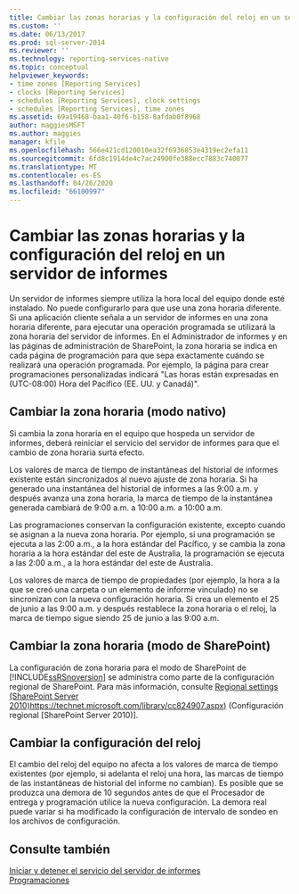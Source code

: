 ```yaml
---
title: Cambiar las zonas horarias y la configuración del reloj en un servidor de informes | Microsoft Docs
ms.custom: ''
ms.date: 06/13/2017
ms.prod: sql-server-2014
ms.reviewer: ''
ms.technology: reporting-services-native
ms.topic: conceptual
helpviewer_keywords:
- time zones [Reporting Services]
- clocks [Reporting Services]
- schedules [Reporting Services], clock settings
- schedules [Reporting Services], time zones
ms.assetid: 69a19468-baa1-40f6-b158-8afdab0f8968
author: maggiesMSFT
ms.author: maggies
manager: kfile
ms.openlocfilehash: 566e421cd120010ea32f6936853e4319ec2efa11
ms.sourcegitcommit: 6fd8c1914de4c7ac24900fe388ecc7883c740077
ms.translationtype: MT
ms.contentlocale: es-ES
ms.lasthandoff: 04/26/2020
ms.locfileid: "66100997"
---
```

# <a name="change-time-zones-and-clock-settings-on-a-report-server"></a>Cambiar las zonas horarias y la configuración del reloj en un servidor de informes
  Un servidor de informes siempre utiliza la hora local del equipo donde esté instalado. No puede configurarlo para que use una zona horaria diferente. Si una aplicación cliente señala a un servidor de informes en una zona horaria diferente, para ejecutar una operación programada se utilizará la zona horaria del servidor de informes. En el Administrador de informes y en las páginas de administración de SharePoint, la zona horaria se indica en cada página de programación para que sepa exactamente cuándo se realizará una operación programada. Por ejemplo, la página para crear programaciones personalizadas indicará "Las horas están expresadas en (UTC-08:00) Hora del Pacífico (EE. UU. y Canadá)".  
  
## <a name="changing-the-time-zone-native-mode"></a>Cambiar la zona horaria (modo nativo)  
 Si cambia la zona horaria en el equipo que hospeda un servidor de informes, deberá reiniciar el servicio del servidor de informes para que el cambio de zona horaria surta efecto.  
  
 Los valores de marca de tiempo de instantáneas del historial de informes existente están sincronizados al nuevo ajuste de zona horaria. Si ha generado una instantánea del historial de informes a las 9:00 a.m. y después avanza una zona horaria, la marca de tiempo de la instantánea generada cambiará de 9:00 a.m. a 10:00 a.m. a 10:00 a.m.  
  
 Las programaciones conservan la configuración existente, excepto cuando se asignan a la nueva zona horaria. Por ejemplo, si una programación se ejecuta a las 2:00 a.m., a la hora estándar del Pacífico, y se cambia la zona horaria a la hora estándar del este de Australia, la programación se ejecuta a las 2:00 a.m., a la hora estándar del este de Australia.  
  
 Los valores de marca de tiempo de propiedades (por ejemplo, la hora a la que se creó una carpeta o un elemento de informe vinculado) no se sincronizan con la nueva configuración horaria. Si crea un elemento el 25 de junio a las 9:00 a.m. y después restablece la zona horaria o el reloj, la marca de tiempo sigue siendo 25 de junio a las 9:00 a.m.  
  
## <a name="changing-the-time-zone-sharepoint-mode"></a>Cambiar la zona horaria (modo de SharePoint)  
 La configuración de zona horaria para el modo de SharePoint de [!INCLUDE[ssRSnoversion](../../includes/ssrsnoversion-md.md)] se administra como parte de la configuración regional de SharePoint. Para más información, consulte [Regional settings (SharePoint Server 2010)https://technet.microsoft.com/library/cc824907.aspx)](https://technet.microsoft.com/library/cc824907.aspx) (Configuración regional [SharePoint Server 2010)].  
  
## <a name="changing-the-clock-settings"></a>Cambiar la configuración del reloj  
 El cambio del reloj del equipo no afecta a los valores de marca de tiempo existentes (por ejemplo, si adelanta el reloj una hora, las marcas de tiempo de las instantáneas de historial del informe no cambian). Es posible que se produzca una demora de 10 segundos antes de que el Procesador de entrega y programación utilice la nueva configuración. La demora real puede variar si ha modificado la configuración de intervalo de sondeo en los archivos de configuración.  
  
## <a name="see-also"></a>Consulte también  
 [Iniciar y detener el servicio del servidor de informes](../report-server/start-and-stop-the-report-server-service.md)   
 [Programaciones](schedules.md)  
  
  
